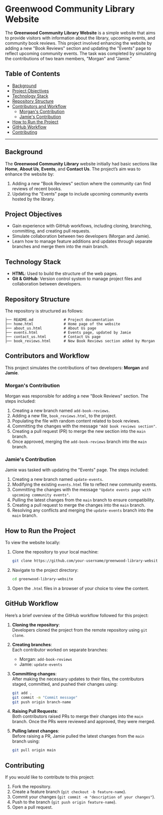 # Greenwood Community Library Website

The **Greenwood Community Library Website** is a simple website that aims to provide visitors with information about the library, upcoming events, and community book reviews. This project involved enhancing the website by adding a new "Book Reviews" section and updating the "Events" page to reflect upcoming community events. The task was completed by simulating the contributions of two team members, "Morgan" and "Jamie."

## Table of Contents

- [Background](#background)
- [Project Objectives](#project-objectives)
- [Technology Stack](#technology-stack)
- [Repository Structure](#repository-structure)
- [Contributors and Workflow](#contributors-and-workflow)
  - [Morgan's Contribution](#morgans-contribution)
  - [Jamie's Contribution](#jamies-contribution)
- [How to Run the Project](#how-to-run-the-project)
- [GitHub Workflow](#github-workflow)
- [Contributing](#contributing)

---

## Background

The **Greenwood Community Library** website initially had basic sections like **Home**, **About Us**, **Events**, and **Contact Us**. The project’s aim was to enhance the website by:
1. Adding a new "Book Reviews" section where the community can find reviews of recent books.
2. Updating the "Events" page to include upcoming community events hosted by the library.

## Project Objectives

- Gain experience with GitHub workflows, including cloning, branching, committing, and creating pull requests.
- Simulate collaboration between two developers (Morgan and Jamie).
- Learn how to manage feature additions and updates through separate branches and merge them into the main branch.

## Technology Stack

- **HTML**: Used to build the structure of the web pages.
- **Git & GitHub**: Version control system to manage project files and collaboration between developers.

## Repository Structure

The repository is structured as follows:

```
├── README.md              # Project documentation
├── home.html              # Home page of the website
├── about_us.html          # About Us page
├── events.html            # Events page, updated by Jamie
├── contact_us.html        # Contact Us page
├── book_reviews.html      # New Book Reviews section added by Morgan
```

## Contributors and Workflow

This project simulates the contributions of two developers: **Morgan** and **Jamie**.

### Morgan's Contribution

Morgan was responsible for adding a new "Book Reviews" section. The steps included:
1. Creating a new branch named `add-book-reviews`.
2. Adding a new file, `book_reviews.html`, to the project.
3. Populating the file with random content related to book reviews.
4. Committing the changes with the message `"Add book reviews section"`.
5. Creating a pull request (PR) to merge the new section into the `main` branch.
6. Once approved, merging the `add-book-reviews` branch into the `main` branch.

### Jamie's Contribution

Jamie was tasked with updating the "Events" page. The steps included:
1. Creating a new branch named `update-events`.
2. Modifying the existing `events.html` file to reflect new community events.
3. Committing the changes with the message `"Update events page with upcoming community events"`.
4. Pulling the latest changes from the `main` branch to ensure compatibility.
5. Creating a pull request to merge the changes into the `main` branch.
6. Resolving any conflicts and merging the `update-events` branch into the `main` branch.

## How to Run the Project

To view the website locally:

1. Clone the repository to your local machine:
   ```bash
   git clone https://github.com/your-username/greenwood-library-website.git
   ```
2. Navigate to the project directory:
   ```bash
   cd greenwood-library-website
   ```
3. Open the `.html` files in a browser of your choice to view the content.

## GitHub Workflow

Here’s a brief overview of the GitHub workflow followed for this project:

1. **Cloning the repository**:  
   Developers cloned the project from the remote repository using `git clone`.

2. **Creating branches**:  
   Each contributor worked on separate branches:  
   - Morgan: `add-book-reviews`  
   - Jamie: `update-events`

3. **Committing changes**:  
   After making the necessary updates to their files, the contributors staged, committed, and pushed their changes using:
   ```bash
   git add .
   git commit -m "Commit message"
   git push origin branch-name
   ```

4. **Raising Pull Requests**:  
   Both contributors raised PRs to merge their changes into the `main` branch. Once the PRs were reviewed and approved, they were merged.

5. **Pulling latest changes**:  
   Before raising a PR, Jamie pulled the latest changes from the `main` branch using:
   ```bash
   git pull origin main
   ```

## Contributing

If you would like to contribute to this project:
1. Fork the repository.
2. Create a feature branch (`git checkout -b feature-name`).
3. Commit your changes (`git commit -m "description of your changes"`).
4. Push to the branch (`git push origin feature-name`).
5. Open a pull request.
